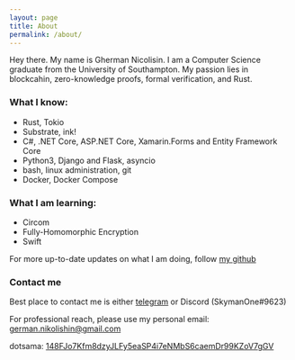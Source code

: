 ```yaml
---
layout: page
title: About
permalink: /about/
---
```


Hey there. My name is Gherman Nicolisin. I am a Computer Science graduate from the University of Southampton.
My passion lies in blockcahin, zero-knowledge proofs, formal verification, and Rust.

### What I know:
* Rust, Tokio
* Substrate, ink!
* C#, .NET Core, ASP.NET Core, Xamarin.Forms and Entity Framework Core
* Python3, Django and Flask, asyncio
* bash, linux administration, git
* Docker, Docker Compose

### What I am learning:
* Circom
* Fully-Homomorphic Encryption
* Swift

For more up-to-date updates on what I am doing, follow [my github](https://github.com/SkymanOne)

### Contact me

Best place to contact me is either [telegram](https://t.me/SkymanOne) or Discord (SkymanOne#9623)

For professional reach, please use my personal email:
[german.nikolishin@gmail.com](mailto:german.nikolishin@gmail.com)

dotsama: [148FJo7Kfm8dzyJLFy5eaSP4i7eNMbS6caemDr99KZoV7gGV](https://sub.id/148FJo7Kfm8dzyJLFy5eaSP4i7eNMbS6caemDr99KZoV7gGV)